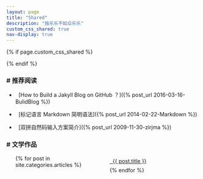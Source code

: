 ```yaml
---
layout: page
title: "Shared"
description: "独乐乐不如众乐乐"
custom_css_shared: true
nav-display: true
---
```


{% if page.custom_css_shared %}
<style type="text/css">
#school-art li {padding:0.5em 0}
@media all and (max-width:768px){
#school-art   {
-moz-column-count:1; /* Firefox */
-webkit-column-count:1; /* Safari and Chrome */
column-count:1;
margin-left:-2em}
}
@media all and (min-width:768px){
#school-art  {
-moz-column-count:2; /* Firefox */
-webkit-column-count:2; /* Safari and Chrome */
column-count:2;}
}
/*.listing-item{text-indent:1em;font-weight:normal;}*/
 </style>  
{% endif %}
  
### # 推荐阅读

- &nbsp;&nbsp;[How to Build a Jakyll Blog  on GitHub ？]({% post_url 2016-03-16-BulidBlog %})

- &nbsp;&nbsp;[标记语言 Markdown 简明语法]({% post_url 2014-02-22-Markdown %})

- &nbsp;&nbsp;[双拼自然码输入方案简介]({% post_url 2009-11-30-zirjma %})

### # 文学作品

<ul id="school-art" style="list-style-type: none;margin-top:1em">
{% for post in site.categories.articles %}
<li><a href="{{ post.url }}" >&nbsp;&nbsp;{{ post.title }}</a></li>
{% endfor %}
</ul>

<!--
<ul class="listing" style="list-style-type: none;font-weight: bold;">
{% for post in {{site.categories.articles}} %}
  <li class="listing-item" style="font-weight:normal;">
  <a href="{{ post.url }}" title="{{ post.title }}" style="margin-left:1em;"><i class="fa fa-link">&nbsp;&nbsp;</i>{{ post.title }}</a>
  </li>
{% endfor %}
</ul>
-->